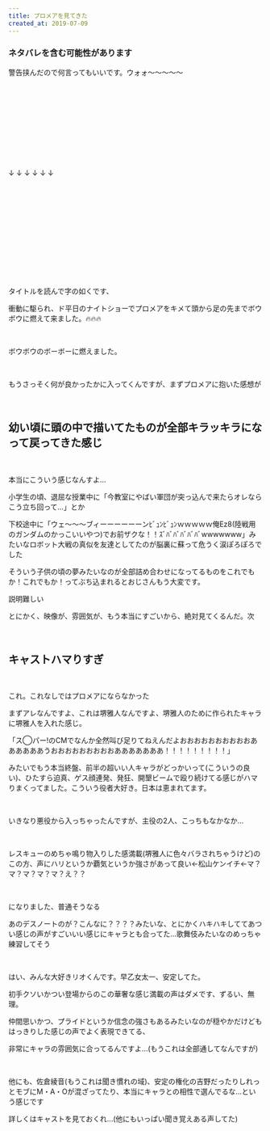 ```yaml
---
title: プロメアを見てきた
created_at: 2019-07-09
---
```

### **ネタバレを含む可能性があります**

警告挟んだので何言ってもいいです。ウォォ〜〜〜〜〜

<br>
<br>
<br>
<br>
<br>
<br>
<br>
<br>
<br>

↓   ↓   ↓   ↓   ↓   ↓

<br>
<br>
<br>
<br>
<br>
<br>
<br>
<br>
<br>
<br>
<br>

タイトルを読んで字の如くです、

衝動に駆られ、ド平日のナイトショーでプロメアをキメて頭から足の先までボウボウに燃えて来ました。🔥🔥🔥

<br>

ボウボウのボーボーに燃えました。

<br>

もうさっそく何が良かったかに入ってくんですが、まずプロメアに抱いた感想が

<br>

## 幼い頃に頭の中で描いてたものが全部キラッキラになって戻ってきた感じ

<br>

本当にこういう感じなんすよ...

小学生の頃、退屈な授業中に「今教室にやばい軍団が突っ込んで来たらオレならこう立ち回って...」とか

下校途中に「ウェ〜〜〜ブィーーーーーーンﾋﾞｭﾝﾋﾞｭﾝｗｗｗｗｗ俺Ez8(陸戦用のガンダムのかっこいいやつ)でお前ザクな！！ｽﾞﾊﾞﾊﾞﾊﾞﾊﾞﾊﾞwwwwwww」みたいなロボット大戦の真似を友達としてたのが脳裏に蘇って危うく涙ぽろぽろでした

そういう子供の頃の夢みたいなのが全部詰め合わせになってるものをこれでもか！これでもか！ってぶち込まれるとおじさんもう大変です。

説明難しい

とにかく、映像が、雰囲気が、もう本当にすごいから、絶対見てくるんだ。次

<br>

## キャストハマりすぎ

<br>

これ。これなしではプロメアにならなかった

まずアレなんですよ、これは堺雅人なんですよ、堺雅人のために作られたキャラに堺雅人を入れた感じ。

「ス◯パー!のCMでなんか全然叫び足りてねえんだよおおおおおおおおおおああああああうおおおおおおおおおあああああああ！！！！！！！！！」

みたいでもう本当終盤、前半の超いい人キャラがどっかいって(こういうの良い)、ひたすら迫真、ゲス顔連発、発狂、開墾ビームで殴り続けてる感じがハマりまくってました。こういう役者大好き。日本は恵まれてます。

<br>

いきなり悪役から入っちゃったんですが、主役の2人、こっちもなかなか...

<br>

レスキューのめちゃ鳴り物入りした感満載(堺雅人に色々バラされちゃうけど)のこの方、声にハリというか覇気というか強さがあって良い←松山ケンイチ←マ？マ？マ？マ？マ？え？？

<br>

になりました、普通そうなる

あのデスノートのが？こんなに？？？？みたいな、とにかくハキハキしててあつい感じの声がすごいいい感じにキャラとも合ってた...歌舞伎みたいなのめっちゃ練習してそう

<br>

はい、みんな大好きリオくんです。早乙女太一、安定してた。

初手クソいかつい登場からのこの華奢な感じ満載の声はダメです、ずるい、無理。

仲間思いかつ、プライドというか信念の強さもあるみたいなのが穏やかだけどもはっきりした感じの声でよく表現できてる、

非常にキャラの雰囲気に合ってるんですよ...(もうこれは全部通してなんですが)

<br>

他にも、佐倉綾音(もうこれは聞き慣れの域)、安定の権化の吉野だったりしれっとモブにM・A・Oが混ざってたり、本当にキャラとの相性で選んでるな...という感じです

詳しくはキャストを見ておくれ...(他にもいっぱい聞き覚えある声してた)